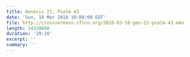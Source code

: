 ```yaml
---
title: Genesis 22, Psalm 43
date: 'Sun, 18 Mar 2018 10:00:00 EDT'
file: http://crosssermons.cflcn.org/2018-03-18-gen-22-psalm-43.m4a
length: 14320890
duration: '29:20'
excerpt: ''
summary: ''
---
```

